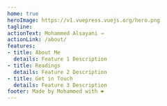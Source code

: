 ```yaml
---
home: true
heroImage: https://v1.vuepress.vuejs.org/hero.png
tagline: 
actionText: Mohammed Alsayani →
actionLink: /about/
features:
- title: About Me
  details: Feature 1 Description
- title: Readings
  details: Feature 2 Description
- title: Get in Touch
  details: Feature 3 Description
footer: Made by Mohammed with ❤️
---
```

